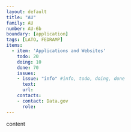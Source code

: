 ```yaml
---
layout: default
title: "AU"
family: AU
number: AU-6b
boundary: [application]
tags: [LATO, FEDRAMP]
items:
  - item: 'Applications and Websites'
    todo: 20
    doing: 10
    done: 70   
    issues:
    - issue: "info" #info, todo, doing, done
      text:
      url:
    contacts:
    - contact: Data.gov
      role:
---
```

content
